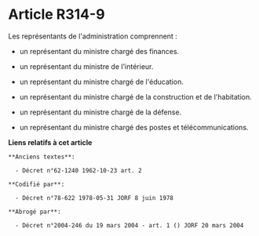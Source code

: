 # Article R314-9

Les représentants de l'administration comprennent :

- un représentant du ministre chargé des finances.

- un représentant du ministre de l'intérieur.

- un représentant du ministre chargé de l'éducation.

- un représentant du ministre chargé de la construction et de l'habitation.

- un représentant du ministre chargé de la défense.

- un représentant du ministre chargé des postes et télécommunications.

**Liens relatifs à cet article**

	**Anciens textes**:

	  - Décret n°62-1240 1962-10-23 art. 2

	**Codifié par**:

	  - Décret n°78-622 1978-05-31 JORF 8 juin 1978

	**Abrogé par**:

	  - Décret n°2004-246 du 19 mars 2004 - art. 1 () JORF 20 mars 2004
